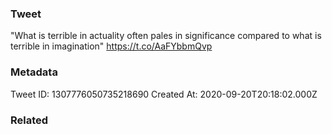 ### Tweet
"What is terrible in actuality often pales in significance compared to what is terrible in imagination" https://t.co/AaFYbbmQvp

### Metadata
Tweet ID: 1307776050735218690
Created At: 2020-09-20T20:18:02.000Z

### Related

